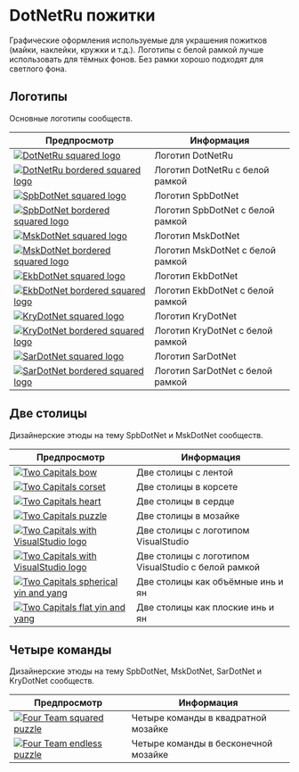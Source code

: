 # DotNetRu пожитки

Графические оформления используемые для украшения пожитков (майки, наклейки, кружки и т.д.). Логотипы с белой рамкой лучше использовать для тёмных фонов. Без рамки хорошо подходят для светлого фона.

## Логотипы

Основные логотипы сообществ.

| Предпросмотр        | Информация         |
| ------------------- |--------------------|
| [![DotNetRu squared logo](./dotnetru-squared-logo/dotnetru-squared-logo-200.png)](dotnetru-squared-logo) | Логотип DotNetRu |
| [![DotNetRu bordered squared logo](./dotnetru-squared-logo-bordered/dotnetru-squared-logo-br-200.png)](dotnetru-squared-logo-bordered) | Логотип DotNetRu с белой рамкой |
| [![SpbDotNet squared logo](./spbdotnet-squared-logo/spbdotnet-squared-logo-200.png)](spbdotnet-squared-logo) | Логотип SpbDotNet |
| [![SpbDotNet bordered squared logo](./spbdotnet-squared-logo-bordered/spbdotnet-squared-logo-br-200.png)](spbdotnet-squared-logo-bordered) | Логотип SpbDotNet с белой рамкой |
| [![MskDotNet squared logo](./mskdotnet-squared-logo/mskdotnet-squared-logo-200.png)](mskdotnet-squared-logo) | Логотип MskDotNet |
| [![MskDotNet bordered squared logo](./mskdotnet-squared-logo-bordered/mskdotnet-squared-logo-br-200.png)](mskdotnet-squared-logo-bordered) | Логотип MskDotNet с белой рамкой |
| [![EkbDotNet squared logo](./ekbdotnet-squared-logo/ekbdotnet-squared-logo-200.png)](ekbdotnet-squared-logo) | Логотип EkbDotNet |
| [![EkbDotNet bordered squared logo](./ekbdotnet-squared-logo-bordered/ekbdotnet-squared-logo-br-200.png)](ekbdotnet-squared-logo-bordered) | Логотип EkbDotNet с белой рамкой |
| [![KryDotNet squared logo](./krydotnet-squared-logo/krydotnet-squared-logo-200.png)](krydotnet-squared-logo) | Логотип KryDotNet |
| [![KryDotNet bordered squared logo](./krydotnet-squared-logo-bordered/krydotnet-squared-logo-br-200.png)](krydotnet-squared-logo-bordered) | Логотип KryDotNet с белой рамкой |
| [![SarDotNet squared logo](./sardotnet-squared-logo/sardotnet-squared-logo-200.png)](sardotnet-squared-logo) | Логотип SarDotNet |
| [![SarDotNet bordered squared logo](./sardotnet-squared-logo-bordered/sardotnet-squared-logo-br-200.png)](sardotnet-squared-logo-bordered) | Логотип SarDotNet с белой рамкой |

## Две столицы

Дизайнерские этюды на тему SpbDotNet и MskDotNet сообществ.

| Предпросмотр        | Информация         |
| ------------------- |--------------------|
| [![Two Capitals bow](./twocapitals/twocapitals-bow-200.png)](./twocapitals/twocapitals-bow-800.png) | Две столицы с лентой |
| [![Two Capitals corset](./twocapitals/twocapitals-corset-200.png)](./twocapitals/twocapitals-corset-800.png) | Две столицы в корсете |
| [![Two Capitals heart](./twocapitals/twocapitals-heart-200.png)](./twocapitals/twocapitals-heart-800.png) | Две столицы в сердце |
| [![Two Capitals puzzle](./twocapitals-puzzle/twocapitals-puzzle-200.png)](twocapitals-puzzle) | Две столицы в мозайке |
| [![Two Capitals with VisualStudio logo](./twocapitals-vs/twocapitals-vs-200.png)](twocapitals-vs) | Две столицы с логотипом VisualStudio |
| [![Two Capitals with VisualStudio logo](./twocapitals-vs-bordered/twocapitals-vs-br-200.png)](twocapitals-vs-bordered) | Две столицы с логотипом VisualStudio с белой рамкой |
| [![Two Capitals spherical yin and yang](./twocapitals/twocapitals-yy-200.png)](./twocapitals/twocapitals-yy-800.png) | Две столицы как объёмные инь и ян |
| [![Two Capitals flat yin and yang](./twocapitals/twocapitals-yy-flat-200.png)](./twocapitals/twocapitals-yy-flat-800.png) | Две столицы как плоские инь и ян |

## Четыре команды

Дизайнерские этюды на тему SpbDotNet, MskDotNet, SarDotNet и KryDotNet сообществ.

| Предпросмотр        | Информация         |
| ------------------- |--------------------|
| [![Four Team squared puzzle](./fourteam-puzzle/fourteam-puzzle-squared-200.png)](fourteam-puzzle) | Четыре команды в квадратной мозайке |
| [![Four Team endless puzzle](./fourteam-puzzle/fourteam-puzzle-endless-200.png)](fourteam-puzzle) | Четыре команды в бесконечной мозайке |
